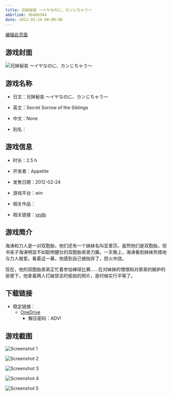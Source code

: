 ```yaml
---
title: 兄妹秘哀 ～イヤなのに、カンじちゃう～
abbrlink: 9b406344
date: 2012-02-24 00:00:00
---
```

[编辑此页面](https://github.com/ACG-3/ADV3-source/blob/main/source/_posts/games/%E5%85%84%E5%A6%B9%E7%A7%98%E5%93%80%20%EF%BD%9E%E3%82%A4%E3%83%A4%E3%81%AA%E3%81%AE%E3%81%AB%E3%80%81%E3%82%AB%E3%83%B3%E3%81%98%E3%81%A1%E3%82%83%E3%81%86%EF%BD%9E.md)

## 游戏封面

![兄妹秘哀 ～イヤなのに、カンじちゃう～](https://pan.timero.xyz/onedrive/img_lib_001/%E5%85%84%E5%A6%B9%E7%A7%98%E5%93%80%20%EF%BD%9E%E3%82%A4%E3%83%A4%E3%81%AA%E3%81%AE%E3%81%AB%E3%80%81%E3%82%AB%E3%83%B3%E3%81%98%E3%81%A1%E3%82%83%E3%81%86%EF%BD%9E_cover.avif)


## 游戏名称

- 日文：兄妹秘哀 ～イヤなのに、カンじちゃう～
- 英文：Secret Sorrow of the Siblings
- 中文：None

- 别名：


## 游戏信息

- 时长：2.5 h
- 开发者：Appetite
- 发售日期：2012-02-24
- 游戏平台：win
- 相关作品：

- 相关链接：[vndb](https://vndb.org/v9709)


## 游戏简介

海涛和力人是一对双胞胎，他们还有一个妹妹名叫亚里莎。虽然他们是双胞胎，但书呆子海涛明显不如聪明健壮的双胞胎弟弟力藤。一天晚上，海涛看到妹妹热情地与力人做爱。看着这一幕，他感到自己被抛弃了，怒火中烧。

现在，他的双胞胎弟弟正忙着参加棒球比赛......在对妹妹的憎恨和对弟弟的嫉妒的驱使下，他拿着两人打破禁忌时偷拍的照片，是时候实行平等了。


## 下载链接

- 稳定链接：
    - [OneDrive](https://pan.timero.xyz/onedrive/adv_lib_001/%E5%85%84%E5%A6%B9%E7%A7%98%E5%93%80%20%EF%BD%9E%E3%82%A4%E3%83%A4%E3%81%AA%E3%81%AE%E3%81%AB%E3%80%81%E3%82%AB%E3%83%B3%E3%81%98%E3%81%A1%E3%82%83%E3%81%86%EF%BD%9E)
        - 解压密码：ADV!



## 游戏截图


![Screenshot 1](https://pan.timero.xyz/onedrive/img_lib_001/%E5%85%84%E5%A6%B9%E7%A7%98%E5%93%80%20%EF%BD%9E%E3%82%A4%E3%83%A4%E3%81%AA%E3%81%AE%E3%81%AB%E3%80%81%E3%82%AB%E3%83%B3%E3%81%98%E3%81%A1%E3%82%83%E3%81%86%EF%BD%9E_Screenshot_1.avif)

![Screenshot 2](https://pan.timero.xyz/onedrive/img_lib_001/%E5%85%84%E5%A6%B9%E7%A7%98%E5%93%80%20%EF%BD%9E%E3%82%A4%E3%83%A4%E3%81%AA%E3%81%AE%E3%81%AB%E3%80%81%E3%82%AB%E3%83%B3%E3%81%98%E3%81%A1%E3%82%83%E3%81%86%EF%BD%9E_Screenshot_2.avif)

![Screenshot 3](https://pan.timero.xyz/onedrive/img_lib_001/%E5%85%84%E5%A6%B9%E7%A7%98%E5%93%80%20%EF%BD%9E%E3%82%A4%E3%83%A4%E3%81%AA%E3%81%AE%E3%81%AB%E3%80%81%E3%82%AB%E3%83%B3%E3%81%98%E3%81%A1%E3%82%83%E3%81%86%EF%BD%9E_Screenshot_3.avif)

![Screenshot 4](https://pan.timero.xyz/onedrive/img_lib_001/%E5%85%84%E5%A6%B9%E7%A7%98%E5%93%80%20%EF%BD%9E%E3%82%A4%E3%83%A4%E3%81%AA%E3%81%AE%E3%81%AB%E3%80%81%E3%82%AB%E3%83%B3%E3%81%98%E3%81%A1%E3%82%83%E3%81%86%EF%BD%9E_Screenshot_4.avif)

![Screenshot 5](https://pan.timero.xyz/onedrive/img_lib_001/%E5%85%84%E5%A6%B9%E7%A7%98%E5%93%80%20%EF%BD%9E%E3%82%A4%E3%83%A4%E3%81%AA%E3%81%AE%E3%81%AB%E3%80%81%E3%82%AB%E3%83%B3%E3%81%98%E3%81%A1%E3%82%83%E3%81%86%EF%BD%9E_Screenshot_5.avif)

